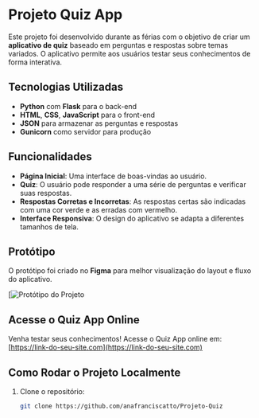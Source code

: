 # Projeto Quiz App

Este projeto foi desenvolvido durante as férias com o objetivo de criar um **aplicativo de quiz** baseado em perguntas e respostas sobre temas variados. O aplicativo permite aos usuários testar seus conhecimentos de forma interativa.

## Tecnologias Utilizadas

- **Python** com **Flask** para o back-end
- **HTML**, **CSS**, **JavaScript** para o front-end
- **JSON** para armazenar as perguntas e respostas
- **Gunicorn** como servidor para produção

## Funcionalidades

- **Página Inicial**: Uma interface de boas-vindas ao usuário.
- **Quiz**: O usuário pode responder a uma série de perguntas e verificar suas respostas.
- **Respostas Corretas e Incorretas**: As respostas certas são indicadas com uma cor verde e as erradas com vermelho.
- **Interface Responsiva**: O design do aplicativo se adapta a diferentes tamanhos de tela.

## Protótipo

O protótipo foi criado no **Figma** para melhor visualização do layout e fluxo do aplicativo.

[![Protótipo do Projeto](https://www.figma.com/community/file/1460835](https://www.figma.com/community/file/1460835782816545775/projeto-quiz)782816545775/projeto-quiz)

## Acesse o Quiz App Online

Venha testar seus conhecimentos! Acesse o Quiz App online em:  
[https://link-do-seu-site.com](https://link-do-seu-site.com)

## Como Rodar o Projeto Localmente

1. Clone o repositório:
   ```bash
   git clone https://github.com/anafranciscatto/Projeto-Quiz
